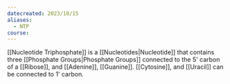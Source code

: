 ```yaml
---
datecreated: 2023/10/15
aliases:
  - NTP
course:
---
```

[[Nucleotide Triphosphate]] is a [[Nucleotides|Nucleotide]] that contains three [[Phosphate Groups|Phosphate Groups]] connected to the 5' carbon of a [[Ribose]], and [[Adenine]], [[Guanine]]. [[Cytosine]], and [[Uracil]] can be connected to 1' carbon. 